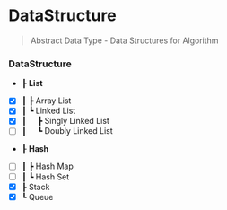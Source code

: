 # DataStructure
> Abstract Data Type - Data Structures for Algorithm
### DataStructure
- ┠ __List__
- [x] ┃&nbsp;┣ Array List  
- [x] ┃&nbsp;┗ Linked List
- [x] ┃&nbsp;&nbsp;&nbsp;&nbsp;&nbsp;┣ Singly Linked List
- [ ] ┃&nbsp;&nbsp;&nbsp;&nbsp;&nbsp;┗ Doubly Linked List  
- ┠ __Hash__
- [ ] ┃&nbsp;┣ Hash Map
- [ ] ┃&nbsp;┗ Hash Set
- [x] ┠ Stack
- [x] ┗ Queue
